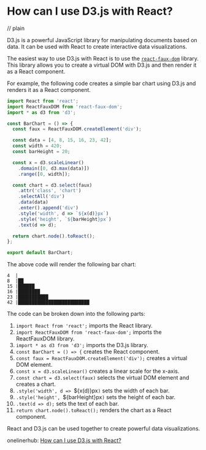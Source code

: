 # How can I use D3.js with React?
// plain

D3.js is a powerful JavaScript library for manipulating documents based on data. It can be used with React to create interactive data visualizations.

The easiest way to use D3.js with React is to use the [`react-faux-dom`](https://github.com/Olical/react-faux-dom) library. This library allows you to create a virtual DOM with D3.js and then render it as a React component.

For example, the following code creates a simple bar chart using D3.js and renders it as a React component.

```js
import React from 'react';
import ReactFauxDOM from 'react-faux-dom';
import * as d3 from 'd3';

const BarChart = () => {
  const faux = ReactFauxDOM.createElement('div');

  const data = [4, 8, 15, 16, 23, 42];
  const width = 420;
  const barHeight = 20;

  const x = d3.scaleLinear()
    .domain([0, d3.max(data)])
    .range([0, width]);

  const chart = d3.select(faux)
    .attr('class', 'chart')
    .selectAll('div')
    .data(data)
    .enter().append('div')
    .style('width', d => `${x(d)}px`)
    .style('height', `${barHeight}px`)
    .text(d => d);

  return chart.node().toReact();
};

export default BarChart;
```

The above code will render the following bar chart:

```
4  |
8  |██
15 |██████
16 |████████
23 |███████████
42 |██████████████████████████
```

The code can be broken down into the following parts:

1. `import React from 'react';` imports the React library.
2. `import ReactFauxDOM from 'react-faux-dom';` imports the ReactFauxDOM library.
3. `import * as d3 from 'd3';` imports the D3.js library.
4. `const BarChart = () => {` creates the React component.
5. `const faux = ReactFauxDOM.createElement('div');` creates a virtual DOM element.
6. `const x = d3.scaleLinear()` creates a linear scale for the x-axis.
7. `const chart = d3.select(faux)` selects the virtual DOM element and creates a chart.
8. `.style('width', d => `${x(d)}px`)` sets the width of each bar.
9. `.style('height', `${barHeight}px`)` sets the height of each bar.
10. `.text(d => d);` sets the text of each bar.
11. `return chart.node().toReact();` renders the chart as a React component.

React and D3.js can be used together to create powerful data visualizations.

onelinerhub: [How can I use D3.js with React?](https://onelinerhub.com/javascript-d3/how-can-i-use-d--js-with-react)